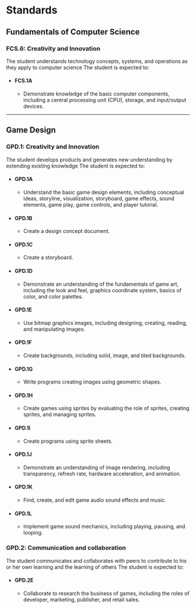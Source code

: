 # Standards

## Fundamentals of Computer Science

### FCS.6: Creativity and Innovation

The student understands technology concepts, systems, and operations as they apply to computer science The student is expected to:

- #### FCS.1A

  - Demonstrate knowledge of the basic computer components, including a central processing unit (CPU), storage, and input/output devices.

---

## Game Design

### GPD.1: Creativity and Innovation

The student develops products and generates new understanding by extending existing knowledge The student is expected to:

- #### GPD.1A

  - Understand the basic game design elements, including conceptual ideas, storyline, visualization, storyboard, game effects, sound elements, game play, game controls, and player tutorial.

- #### GPD.1B

  - Create a design concept document.

- #### GPD.1C

  - Create a storyboard.

- #### GPD.1D

  - Demonstrate an understanding of the fundamentals of game art, including the look and feel, graphics coordinate system, basics of color, and color palettes.

- #### GPD.1E

  - Use bitmap graphics images, including designing, creating, reading, and manipulating images.

- #### GPD.1F

  - Create backgrounds, including solid, image, and tiled backgrounds.

- #### GPD.1G

  - Write programs creating images using geometric shapes.

- #### GPD.1H

  - Create games using sprites by evaluating the role of sprites, creating sprites, and managing sprites.

- #### GPD.1I

  - Create programs using sprite sheets.

- #### GPD.1J

  - Demonstrate an understanding of image rendering, including transparency, refresh rate, hardware acceleration, and animation.

- #### GPD.1K

  - Find, create, and edit game audio sound effects and music.

- #### GPD.1L

  - Implement game sound mechanics, including playing, pausing, and looping.

### GPD.2: Communication and collaboration

The student communicates and collaborates with peers to contribute to his or her own learning and the learning of others The student is expected to:

- #### GPD.2E
  - Collaborate to research the business of games, including the roles of developer, marketing, publisher, and retail sales.
